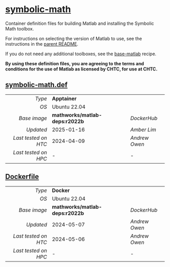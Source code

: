 <!--
   Copyright 2024, Center for High Throughput Computing, University of Wisconsin - Madison

   Licensed under the Apache License, Version 2.0 (the "License");
   you may not use this file except in compliance with the License.
   You may obtain a copy of the License at

       http://www.apache.org/licenses/LICENSE-2.0

   Unless required by applicable law or agreed to in writing, software
   distributed under the License is distributed on an "AS IS" BASIS,
   WITHOUT WARRANTIES OR CONDITIONS OF ANY KIND, either express or implied.
   See the License for the specific language governing permissions and
   limitations under the License.
-->

# [symbolic-math](/software/Matlab/symbolic-math)

Container definition files for building Matlab and installing the Symbolic Math toolbox.

For instructions on selecting the version of Matlab to use, see the instructions in the [parent README](../README.md#choosing-the-version-of-matlab).

If you do not need any additional toolboxes, see the [base-matlab](../base-matlab) recipe.

**By using these definition files, you are agreeing to the terms and conditions for the use of Matlab as licensed by CHTC, for use at CHTC.**

## [symbolic-math.def](symbolic-math.def)

| | | |
| ---: | :--- | :--- |
| *Type* | **Apptainer** | |
| *OS* | Ubuntu 22.04 | |
| *Base image* | **mathworks/matlab-deps:r2022b** | *DockerHub* |
| *Updated* | 2025-01-16 | *Amber Lim* |
| *Last tested on HTC* | 2024-04-09 | *Andrew Owen* |
| *Last tested on HPC* | - | - |

## [Dockerfile](Dockerfile)

| | | |
| ---: | :--- | :--- |
| *Type* | **Docker** | |
| *OS* | Ubuntu 22.04 | |
| *Base image* | **mathworks/matlab-deps:r2022b** | *DockerHub* |
| *Updated* | 2024-05-07 | *Andrew Owen* |
| *Last tested on HTC* | 2024-05-06 | *Andrew Owen* |
| *Last tested on HPC* | - | - |
